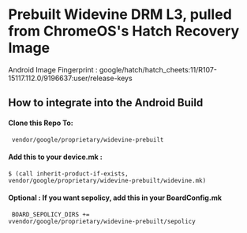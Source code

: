 # Prebuilt Widevine DRM L3, pulled from ChromeOS's Hatch Recovery Image

Android Image Fingerprint : google/hatch/hatch_cheets:11/R107-15117.112.0/9196637:user/release-keys

## How to integrate into the Android Build

#### Clone this Repo To: <br> 
<code> vendor/google/proprietary/widevine-prebuilt </code><br>

#### Add this to your device.mk : <br>
<code>$ (call inherit-product-if-exists, vendor/google/proprietary/widevine-prebuilt/widevine.mk) </code><br>


#### Optional : If you want sepolicy, add this in your BoardConfig.mk <br>
<code> BOARD_SEPOLICY_DIRS += vvendor/google/proprietary/widevine-prebuilt/sepolicy </code><br>
